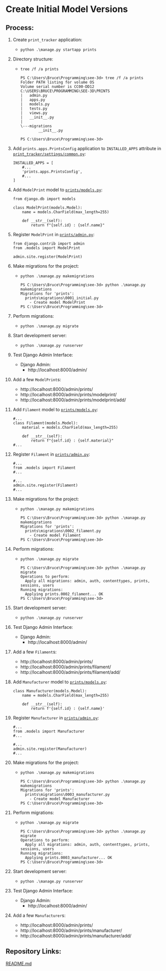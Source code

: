 # Create Initial Model Versions

## Process:

1. Create `print_tracker` application:
    * `python .\manage.py startapp prints`

1. Directory structure:
    * `tree /f /a prints`
        ```
        PS C:\Users\Bruce\Programming\see-3d> tree /f /a prints
        Folder PATH listing for volume OS
        Volume serial number is CC00-DD12
        C:\USERS\BRUCE\PROGRAMMING\SEE-3D\PRINTS
        |   admin.py
        |   apps.py
        |   models.py
        |   tests.py
        |   views.py
        |   __init__.py
        |
        \---migrations
                __init__.py

        PS C:\Users\Bruce\Programming\see-3d>
        ```

1. Add `prints.apps.PrintsConfig` application to `INSTALLED_APPS` attribute in [`print_tracker/settings/common.py`](../print_tracker/settings/common.py):
    ```
    INSTALLED_APPS = [
        #...
        'prints.apps.PrintsConfig',
        #...
    ]
    ```

1. Add `ModelPrint` model to [`prints/models.py`](../prints/models.py):
    ```
    from django.db import models
    
    class ModelPrint(models.Model):
        name = models.CharField(max_length=255)

        def __str__(self):
            return f"{self.id} : {self.name}"
    ```

1. Register `ModelPrint` in [`prints/admin.py`](../prints/admin.py):
    ```
    from django.contrib import admin
    from .models import ModelPrint
    
    admin.site.register(ModelPrint)
    ```

1. Make migrations for the project:
    * `python .\manage.py makemigrations`
        ```
        PS C:\Users\Bruce\Programming\see-3d> python .\manage.py makemigrations
        Migrations for 'prints':
          prints\migrations\0001_initial.py
            - Create model ModelPrint
        PS C:\Users\Bruce\Programming\see-3d>
        ```

1. Perform migrations:
    * `python .\manage.py migrate`

1. Start development server:
    * `python .\manage.py runserver`

1. Test Django Admin Interface:
    * Django Admin:
        * http://localhost:8000/admin/

1. Add a few `ModelPrint`s:
    * http://localhost:8000/admin/prints/
    * http://localhost:8000/admin/prints/modelprint/
    * http://localhost:8000/admin/prints/modelprint/add/

1. Add `Filament` model to [`prints/models.py`](../prints/models.py):
    ```
    #...
    class Filament(models.Model):
        material = models.CharField(max_length=255)
    
        def __str__(self):
            return f"{self.id} : {self.material}"
    #...
    ```

1. Register `Filament` in [`prints/admin.py`](../prints/admin.py):
    ```
    #...
    from .models import Filament
    #...

    #...
    admin.site.register(Filament)
    #...
    ```

1. Make migrations for the project:
    * `python .\manage.py makemigrations`
        ```
        PS C:\Users\Bruce\Programming\see-3d> python .\manage.py makemigrations
        Migrations for 'prints':
          prints\migrations\0002_filament.py
            - Create model Filament
        PS C:\Users\Bruce\Programming\see-3d>
        ```

1. Perform migrations:
    * `python .\manage.py migrate`
        ```
        PS C:\Users\Bruce\Programming\see-3d> python .\manage.py migrate
        Operations to perform:
          Apply all migrations: admin, auth, contenttypes, prints, sessions, users
        Running migrations:
          Applying prints.0002_filament... OK
        PS C:\Users\Bruce\Programming\see-3d>
        ```

1. Start development server:
    * `python .\manage.py runserver`

1. Test Django Admin Interface:
    * Django Admin:
        * http://localhost:8000/admin/


1. Add a few `Filament`s:
    * http://localhost:8000/admin/prints/
    * http://localhost:8000/admin/prints/filament/
    * http://localhost:8000/admin/prints/filament/add/

1. Add `Manufacturer` model to [`prints/models.py`](../prints/models.py):
    ```
    class Manufacturer(models.Model):
        name = models.CharField(max_length=255)

        def __str__(self):
            return f'{self.id} : {self.name}'
    ```

1. Register `Manufacturer` in [`prints/admin.py`](../prints/admin.py):
    ```
    #...
    from .models import Manufacturer
    #...

    #...
    admin.site.register(Manufacturer)
    #...
    ```

1. Make migrations for the project:
    * `python .\manage.py makemigrations`
        ```
        PS C:\Users\Bruce\Programming\see-3d> python .\manage.py makemigrations
        Migrations for 'prints':
          prints\migrations\0003_manufacturer.py
            - Create model Manufacturer
        PS C:\Users\Bruce\Programming\see-3d>
        ```

1. Perform migrations:
    * `python .\manage.py migrate`
        ```
        PS C:\Users\Bruce\Programming\see-3d> python .\manage.py migrate
        Operations to perform:
          Apply all migrations: admin, auth, contenttypes, prints, sessions, users
        Running migrations:
          Applying prints.0003_manufacturer... OK
        PS C:\Users\Bruce\Programming\see-3d>
        ```

1. Start development server:
    * `python .\manage.py runserver`

1. Test Django Admin Interface:
    * Django Admin:
        * http://localhost:8000/admin/


1. Add a few `Manufacturer`s:
    * http://localhost:8000/admin/prints/
    * http://localhost:8000/admin/prints/manufacturer/
    * http://localhost:8000/admin/prints/manufacturer/add/

## Repository Links:
[README.md](../README.md)